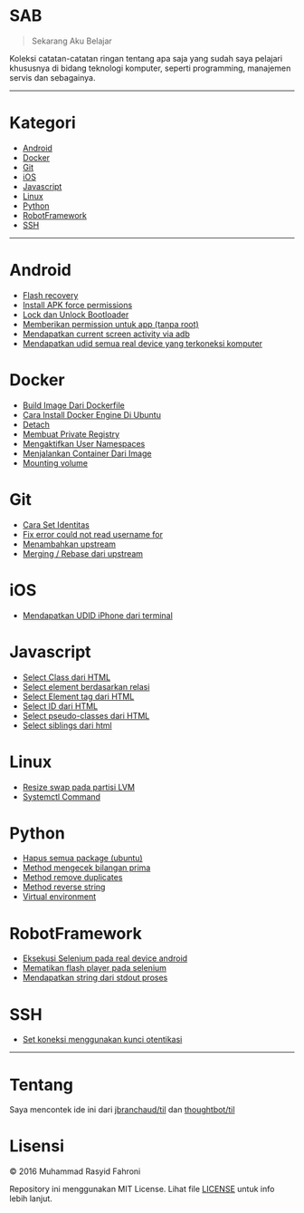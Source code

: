 # SAB
> Sekarang Aku Belajar

Koleksi catatan-catatan ringan tentang apa saja yang sudah saya pelajari khususnya di bidang teknologi komputer, seperti programming, manajemen servis dan sebagainya.

---

# Kategori

* [Android](#android)
* [Docker](#docker)
* [Git](#git)
* [iOS](#ios)
* [Javascript](#javascript)
* [Linux](#linux)
* [Python](#python)
* [RobotFramework](#robotframework)
* [SSH](#ssh)

---

# Android
* [Flash recovery](../master/android/flash-recovery.md)
* [Install APK force permissions](../master/android/install-apk-force-permissions.md)
* [Lock dan Unlock Bootloader](../master/android/lock-unlock-bootloader.md)
* [Memberikan permission untuk app (tanpa root)](../master/android/memberikan-permission-pada-app.md)
* [Mendapatkan current screen activity via adb](../master/android/mendapatkan-current-screen-activity.md)
* [Mendapatkan udid semua real device yang terkoneksi komputer](../master/android/mendapatkan-udid-semua-real-device-yang-terkoneksi.md)

# Docker
* [Build Image Dari Dockerfile](../master/docker/build-image-dari-dockerfile.md)
* [Cara Install Docker Engine Di Ubuntu](../master/docker/cara-install-docker-di-ubuntu.md)
* [Detach](../master/docker/detach-dan-membiarkannya-running.md)
* [Membuat Private Registry](../master/docker/membuat-private-registry.md)
* [Mengaktifkan User Namespaces](../master/docker/mengaktifkan-user-namespaces.md)
* [Menjalankan Container Dari Image](../master/docker/menjalankan-container-dari-image.md)
* [Mounting volume](../master/docker/mounting-volume.md)

# Git
* [Cara Set Identitas](../master/git/cara-set-identitas.md)
* [Fix error could not read username for](../master/git/fix-could-not-read-username-for.md)
* [Menambahkan upstream](../master/git/menambahkan-upstream.md)
* [Merging / Rebase dari upstream](../master/git/merging-rebase-dari-upstream.md)

# iOS
* [Mendapatkan UDID iPhone dari terminal](../master/ios/mendapatkan-udid-iphone-dari-terminal.md)

# Javascript
* [Select Class dari HTML](../master/javascript/select-class-dari-html.md)
* [Select element berdasarkan relasi](../master/javascript/select-element-berdasarkan-relasi.md)
* [Select Element tag dari HTML](../master/javascript/select-element-tag-dari-html.md)
* [Select ID dari HTML](../master/javascript/select-id-dari-html.md)
* [Select pseudo-classes dari HTML](../master/javascript/select-pseudo-classes-dari-html.md)
* [Select siblings dari html](../master/javascript/select-siblings-dari-html.md)

# Linux
* [Resize swap pada partisi LVM](../master/linux/resize-swap-partisi-lvm.md)
* [Systemctl Command](../master/linux/systemctl.md)


# Python
* [Hapus semua package (ubuntu)](../master/python/hapus-semua-package-ubuntu.md)
* [Method mengecek bilangan prima](../master/python/method-mengecek-bilangan-prima.md)
* [Method remove duplicates](../master/python/method-remove-duplicates.md)
* [Method reverse string](../master/python/method-reverse-string.md)
* [Virtual environment](../master/python/virtual-environment.md)

# RobotFramework
* [Eksekusi Selenium pada real device android](../master/robotframework/eksekusi-selenium-pada-real-device-android.md)
* [Mematikan flash player pada selenium](../master/robotframework/mematikan-flash-player-pada-selenium.md)
* [Mendapatkan string dari stdout proses](../master/robotframework/mendapatkan-string-dari-stdout-proses.md)

# SSH
* [Set koneksi menggunakan kunci otentikasi](../master/ssh/set-koneksi-kunci-otentikasi.md)

---

# Tentang
Saya mencontek ide ini dari [jbranchaud/til](https://github.com/jbranchaud/til) dan [thoughtbot/til](https://github.com/thoughtbot/til)

# Lisensi
&copy; 2016 Muhammad Rasyid Fahroni

Repository ini menggunakan MIT License. Lihat file [LICENSE](../master/LICENSE) untuk info lebih lanjut.
